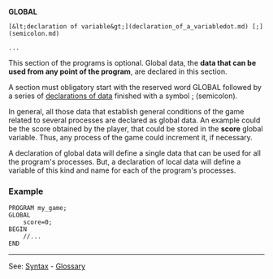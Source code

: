 **GLOBAL**

    [&lt;declaration of variable&gt;](declaration_of_a_variabledot.md) [;](semicolon.md)

    ...

This section of the programs is optional. Global data, the **data that can be used from any point of the program**, are declared in this section.

A section must obligatory start with the reserved word GLOBAL followed by a series of [declarations of data](declaration_of_a_variabledot.md) finished with a symbol [;](semicolon.md) (semicolon).

In general, all those data that establish general conditions of the game related to several processes are declared as global data. An example could be the score obtained by the player, that could be stored in the **score** global variable. Thus, any process of the game could increment it, if necessary.

A declaration of global data will define a single data that can be used for all the program's processes. But, a declaration of local data will define a variable of this kind and name for each of the program's processes.

### Example
```
PROGRAM my_game;
GLOBAL
    score=0;
BEGIN
    //...
END
```


---------------------------------------
See: [Syntax](syntax_of_a_programdot.md) - [Glossary](glossary_of_terms.md)

